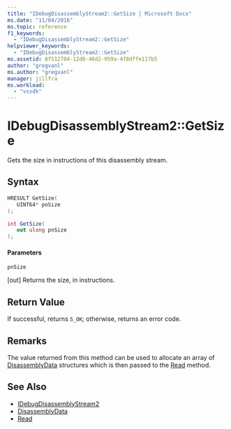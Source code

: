 ```yaml
---
title: "IDebugDisassemblyStream2::GetSize | Microsoft Docs"
ms.date: "11/04/2016"
ms.topic: reference
f1_keywords:
  - "IDebugDisassemblyStream2::GetSize"
helpviewer_keywords:
  - "IDebugDisassemblyStream2::GetSize"
ms.assetid: 8f512704-12d0-46d2-959a-4f8dffe117b5
author: "gregvanl"
ms.author: "gregvanl"
manager: jillfra
ms.workload:
  - "vssdk"
---
```

# IDebugDisassemblyStream2::GetSize
Gets the size in instructions of this disassembly stream.

## Syntax

```cpp
HRESULT GetSize( 
   UINT64* pnSize
);
```

```csharp
int GetSize( 
   out ulong pnSize
);
```

#### Parameters
 `pnSize`

 [out] Returns the size, in instructions.

## Return Value
 If successful, returns `S_OK`; otherwise, returns an error code.

## Remarks
 The value returned from this method can be used to allocate an array of [DisassemblyData](../../../extensibility/debugger/reference/disassemblydata.md) structures which is then passed to the [Read](../../../extensibility/debugger/reference/idebugdisassemblystream2-read.md) method.

## See Also
- [IDebugDisassemblyStream2](../../../extensibility/debugger/reference/idebugdisassemblystream2.md)
- [DisassemblyData](../../../extensibility/debugger/reference/disassemblydata.md)
- [Read](../../../extensibility/debugger/reference/idebugdisassemblystream2-read.md)
